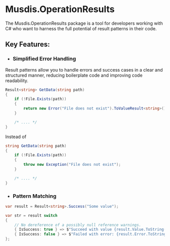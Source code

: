 
# Musdis.OperationResults

The Musdis.OperationResults package is a tool for developers working with C# who want to harness the full potential of result patterns in their code.

## Key Features:

- ### Simplified Error Handling
Result patterns allow you to handle errors and success cases in a clear and structured manner, reducing boilerplate code and improving code readability.

```c#
Result<string> GetData(string path)
{
    if (!File.Exists(path)) 
    {
        return new Error("File does not exist").ToValueResult<string>();
    }

    /* .... */
}
```

Instead of

```c#
string GetData(string path)
{
    if (!File.Exists(path)) 
    {
        throw new Exception("File does not exist");
    }

    /* .... */
}
```

- ### Pattern Matching 

```c#
var result = Result<string>.Success("Some value");

var str = result switch 
{
    // No dereference of a possibly null reference warnings.
    { IsSuccess: true } => $"Succeed with value {result.Value.ToString()}", 
    { IsSuccess: false } => $"Failed with error: {result.Error.ToString()}"
};
```